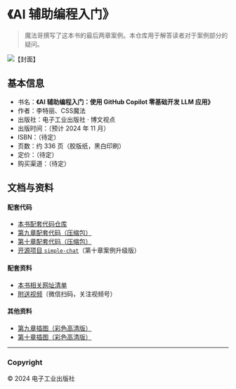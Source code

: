 # 《AI 辅助编程入门》

> 魔法哥撰写了这本书的最后两章案例。本仓库用于解答读者对于案例部分的疑问。

![【封面】](https://github.com/user-attachments/assets/de4cda37-afcb-4e7d-a4e5-5942e804d64d)

## 基本信息

* 书名：**《AI 辅助编程入门：使用 GitHub Copilot 零基础开发 LLM 应用》**
* 作者：李特丽、CSS魔法
* 出版社：电子工业出版社 · 博文视点
* 出版时间：（预计 2024 年 11 月）
* ISBN：（待定）
* 页数：约 336 页（胶版纸，黑白印刷）
* 定价：（待定）
* 购买渠道：（待定）



## 文档与资料 <a name="doc">&nbsp;</a>

#### 配套代码

* [本书配套代码仓库](https://github.com/liteli1987gmail/ai-assisdant-book)
* [第九章配套代码（压缩包）](https://github.com/cssmagic/AI-Assisted-LLM-Dev-Book/releases/download/1.0.0/case-1.code.zip)
* [第十章配套代码（压缩包）](https://github.com/cssmagic/AI-Assisted-LLM-Dev-Book/releases/download/1.0.0/case-2.code.zip)
* [开源项目 `simple-chat`](https://github.com/cssmagic/simple-chat)（第十章案例升级版）

#### 配套资料

* [本书相关网址清单](https://github.com/cssmagic/AI-Assisted-LLM-Dev-Book/issues/2)
* [附送视频](https://cmcm.link/channel)（微信扫码，关注视频号）

#### 其他资料

* [第九章插图（彩色高清版）](./figures/chapter-09)
* [第十章插图（彩色高清版）](./figures/chapter-10)


<!--

## 读者交流 <a name="feedback">&nbsp;</a>

* 关于本书案例部分的疑问、讨论、反馈，[请发 issue](https://github.com/cssmagic/AI-Assisted-LLM-Dev-Book/issues/new)。

* 本书的官方读者群：（微信扫码后，发送 `?????` 进群）

	![QR](https://github.com/user-attachments/assets/ee3fd40a-2450-437b-b55a-8e2e360c1b0f)

-->

***

### Copyright

© 2024 电子工业出版社
